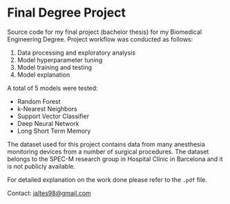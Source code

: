 # Final Degree Project 

Source code for my final project (bachelor thesis) for my Biomedical Engineering Degree. Project workflow was conducted as follows:
1. Data processing and exploratory analysis
2. Model hyperparameter tuning
3. Model training and testing
4. Model explanation

A total of 5 models were tested:
* Random Forest
* k-Nearest Neighbors
* Support Vector Classifier
* Deep Neural Network
* Long Short Term Memory

The dataset used for this project contains data from many anesthesia monitoring devices from a number of surgical procedures. The dataset belongs to the SPEC-M research group in Hospital Clínic in Barcelona and it is not publicly available. 

For detailed explanation on the work done please refer to the `.pdf` file.

Contact: jaltes98@gmail.com
